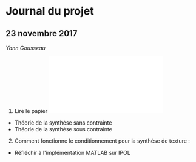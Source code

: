 # Journal du projet

## 23 novembre 2017
*Yann Gousseau*
1. Lire le papier ![central de Jean Michel Morel](papers/random_phase.pdf)
  + Théorie de la synthèse sans contrainte
  + Théorie de la synthèse sous contrainte
2. Comment fonctionne le conditionnement pour la synthèse de texture :
  + Réfléchir à l'implémentation MATLAB sur IPOL
